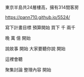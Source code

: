 東京半島共24層樓高，擁有314間客房

https://pann710.github.io/5524/

寫下計畫目標
預算開始
買下
千
兩千

晚
萬 
億
開始

說故事 開始
大家要聽你說
開始

這裡會聽

聚集討論 
整理內容
開始
